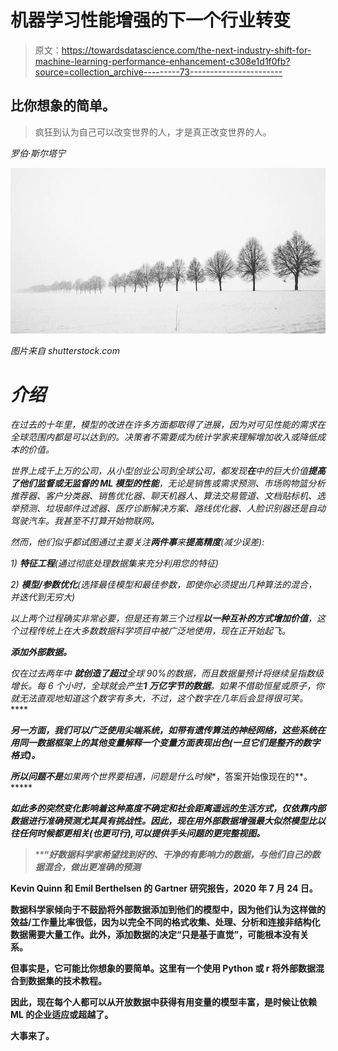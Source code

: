# 机器学习性能增强的下一个行业转变

> 原文：<https://towardsdatascience.com/the-next-industry-shift-for-machine-learning-performance-enhancement-c308e1d1f0fb?source=collection_archive---------73----------------------->

## 比你想象的简单。

> 疯狂到认为自己可以改变世界的人，才是真正改变世界的人。

*罗伯·斯尔塔宁*

*![](img/86bbc857d0469fa2cd184a440f5c77df.png)*

*图片来自 shutterstock.com*

# *介绍*

*在过去的十年里，模型的改进在许多方面都取得了进展，因为对可见性能的需求在全球范围内都是可以达到的。决策者不需要成为统计学家来理解增加收入或降低成本的价值。*

*世界上成千上万的公司，从小型创业公司到全球公司，都发现**在**中的巨大价值**提高了他们监督或无监督的 ML 模型的性能**，无论是销售或需求预测、市场购物篮分析推荐器、客户分类器、销售优化器、聊天机器人、算法交易管道、文档贴标机、选举预测、垃圾邮件过滤器、医疗诊断解决方案、路线优化器、人脸识别器还是自动驾驶汽车。我甚至不打算开始物联网。*

*然而，他们似乎都试图通过主要关注**两件事**来**提高精度**(减少误差):*

*1) **特征工程**(通过彻底处理数据集来充分利用您的特征)*

*2) **模型/参数优化**(选择最佳模型和最佳参数，即使你必须提出几种算法的混合，并迭代到无穷大)*

*以上两个过程确实非常必要，但是还有第三个过程**以一种互补的方式增加价值**，这个过程传统上在大多数数据科学项目中被广泛地使用，现在正开始起飞。*

***添加外部数据。***

*仅在过去两年中 **就创造了超过**全球 90%的数据，而且数据量预计将继续呈指数级增长。每 6 个小时，全球就会产生**1 万亿字节的数据**。如果不借助恒星或原子，你就无法直观地知道这个数字有多大，不过，这个数字在几年后会显得很可笑。*****

***另一方面，我们可以广泛使用尖端系统，如带有遗传算法的神经网络，这些系统在用同一数据框架上的其他变量解释一个变量方面表现出色(一旦它们是整齐的数字格式)。***

***所以问题不是**如果**两个世界要相遇，问题是**什么时候**，答案开始像现在的**。*****

*****如此多的突然变化影响着这种高度不确定和社会距离遥远的生活方式，仅依靠内部数据进行准确预测尤其具有挑战性。因此，现在用外部数据增强最大似然模型比以往任何时候都更相关(也更可行),可以提供手头问题的更完整视图。*****

> ******“*好数据科学家希望找到好的、干净的有影响力的数据，与他们自己的数据混合，做出更准确的预测*****

******Kevin Quinn 和 Emil Berthelsen 的 Gartner 研究报告，2020 年 7 月 24 日。******

******数据科学家倾向于不鼓励将外部数据添加到他们的模型中，因为他们认为这样做的效益/工作量比率很低，因为以完全不同的格式收集、处理、分析和连接非结构化数据需要大量工作。此外，添加数据的决定“只是基于直觉”，可能根本没有关系。******

******但事实是，它可能比你想象的要简单。这里有一个使用 Python 或 r 将外部数据混合到数据集的技术教程。******

******因此，现在每个人都可以从开放数据中获得有用变量的模型丰富，是时候让依赖 ML 的企业适应或超越了。******

********大事来了**。******